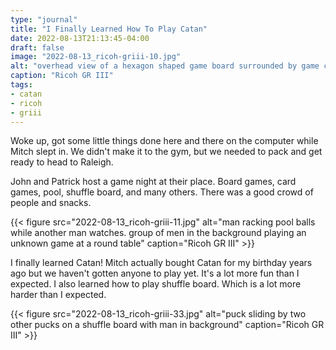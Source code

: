 ```yaml
---
type: "journal"
title: "I Finally Learned How To Play Catan"
date: 2022-08-13T21:13:45-04:00
draft: false
image: "2022-08-13_ricoh-griii-10.jpg"
alt: "overhead view of a hexagon shaped game board surrounded by game cards and accessories"
caption: "Ricoh GR III"
tags:
- catan
- ricoh
- griii
---
```


Woke up, got some little things done here and there on the computer while Mitch slept in. We didn't make it to the gym, but we needed to pack and get ready to head to Raleigh.

John and Patrick host a game night at their place. Board games, card games, pool, shuffle board, and many others. There was a good crowd of people and snacks.

{{< figure src="2022-08-13_ricoh-griii-11.jpg" alt="man racking pool balls while another man watches. group of men in the background playing an unknown game at a round table" caption="Ricoh GR III" >}}

I finally learned Catan! Mitch actually bought Catan for my birthday years ago but we haven't gotten anyone to play yet. It's a lot more fun than I expected. I also learned how to play shuffle board. Which is a lot more harder than I expected.

{{< figure src="2022-08-13_ricoh-griii-33.jpg" alt="puck sliding by two other pucks on a shuffle board with man in background" caption="Ricoh GR III" >}}
